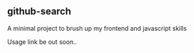 ## github-search

A minimal project to brush up my frontend and javascript skills

Usage link be out soon..